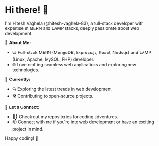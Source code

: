 # Hi there! 👋

I'm HItesh Vaghela (@hitesh-vaghela-83), a full-stack developer with expertise in MERN and LAMP stacks, deeply passionate about web development.

🚀 **About Me:**
- 💻 Full-stack MERN (MongoDB, Express.js, React, Node.js) and LAMP (Linux, Apache, MySQL, PHP) developer.
- 🌐 Love crafting seamless web applications and exploring new technologies.

🌱 **Currently:**
- 🔍 Exploring the latest trends in web development.
- 🛠️ Contributing to open-source projects.

🤝 **Let's Connect:**
- 👨‍💻 Check out my repositories for coding adventures.
- 📫 Connect with me if you're into web development or have an exciting project in mind.

Happy coding! 🚀

<!---
hitesh-vaghela-83/hitesh-vaghela-83 is a ✨ special ✨ repository because its `README.md` (this file) appears on your GitHub profile.
You can click the Preview link to take a look at your changes.
--->
